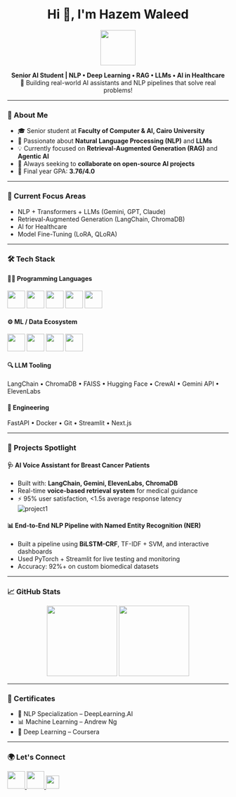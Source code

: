<h1 align="center">Hi 👋, I'm Hazem Waleed</h1>
<p align="center">
  <img src="https://user-images.githubusercontent.com/18350557/176309783-0785949b-9127-417c-8b55-ab5a4333674e.gif" height="80" />
</p>

<p align="center">
  <strong>Senior AI Student | NLP • Deep Learning • RAG • LLMs • AI in Healthcare</strong><br>
  🚀 Building real-world AI assistants and NLP pipelines that solve real problems!
</p>

---

### 🧠 About Me

- 🎓 Senior student at **Faculty of Computer & AI, Cairo University**
- 🤖 Passionate about **Natural Language Processing (NLP)** and **LLMs**
- 💡 Currently focused on **Retrieval-Augmented Generation (RAG)** and **Agentic AI**
- 🔭 Always seeking to **collaborate on open-source AI projects**
- 📘 Final year GPA: **3.76/4.0**

---

### 💼 Current Focus Areas

- NLP + Transformers + LLMs (Gemini, GPT, Claude)
- Retrieval-Augmented Generation (LangChain, ChromaDB)
- AI for Healthcare
- Model Fine-Tuning (LoRA, QLoRA)

---

### 🛠️ Tech Stack

#### 👨‍💻 Programming Languages
<div align="left">
  <img src="https://cdn.jsdelivr.net/gh/devicons/devicon/icons/python/python-original.svg" height="40" />
  <img src="https://cdn.jsdelivr.net/gh/devicons/devicon/icons/cplusplus/cplusplus-original.svg" height="40" />
  <img src="https://cdn.jsdelivr.net/gh/devicons/devicon/icons/java/java-original.svg" height="40" />
  <img src="https://cdn.jsdelivr.net/gh/devicons/devicon/icons/javascript/javascript-original.svg" height="40" />
  <img src="https://cdn.jsdelivr.net/gh/devicons/devicon/icons/typescript/typescript-original.svg" height="40" />
</div>

#### ⚙️ ML / Data Ecosystem
<div align="left">
  <img src="https://cdn.jsdelivr.net/gh/devicons/devicon/icons/pytorch/pytorch-original.svg" height="40" />
  <img src="https://cdn.jsdelivr.net/gh/devicons/devicon/icons/tensorflow/tensorflow-original.svg" height="40" />
  <img src="https://cdn.jsdelivr.net/gh/devicons/devicon/icons/numpy/numpy-original.svg" height="40" />
  <img src="https://cdn.jsdelivr.net/gh/devicons/devicon/icons/pandas/pandas-original.svg" height="40" />
</div>

#### 🔍 LLM Tooling
LangChain • ChromaDB • FAISS • Hugging Face • CrewAI • Gemini API • ElevenLabs

#### 🧱 Engineering
FastAPI • Docker • Git • Streamlit • Next.js

---

### 🧩 Projects Spotlight

#### 🩺 AI Voice Assistant for Breast Cancer Patients
- Built with: **LangChain, Gemini, ElevenLabs, ChromaDB**
- Real-time **voice-based retrieval system** for medical guidance
- ⚡ 95% user satisfaction, <1.5s average response latency  
![project1](https://hazem-waleed.vercel.app/demo.gif)

#### 📊 End-to-End NLP Pipeline with Named Entity Recognition (NER)
- Built a pipeline using **BiLSTM-CRF**, TF-IDF + SVM, and interactive dashboards
- Used PyTorch + Streamlit for live testing and monitoring  
- Accuracy: 92%+ on custom biomedical datasets

---

### 📈 GitHub Stats

<p align="center">
  <img src="https://github-readme-stats.vercel.app/api?username=hazem-walied&show_icons=true&theme=tokyonight" height="160"/>
  <img src="https://github-readme-stats.vercel.app/api/top-langs/?username=hazem-walied&layout=compact&theme=tokyonight" height="160"/>
</p>

---

### 🧪 Certificates
- 🧠 NLP Specialization – DeepLearning.AI  
- 📊 Machine Learning – Andrew Ng  
- 🧬 Deep Learning – Coursera

---

### 🌍 Let's Connect

<div align="left">
  <a href="https://www.linkedin.com/in/hazem-waleed-758a06246/" target="_blank">
    <img src="https://raw.githubusercontent.com/maurodesouza/profile-readme-generator/master/src/assets/icons/social/linkedin/default.svg" width="40" />
  </a>
  <a href="mailto:hazemwalied2003@gmail.com" target="_blank">
    <img src="https://raw.githubusercontent.com/maurodesouza/profile-readme-generator/master/src/assets/icons/social/gmail/default.svg" width="40" />
  </a>
  <a href="https://hazem-waleed.vercel.app/" target="_blank">
    <img src="https://img.shields.io/badge/Website-4285F4?style=for-the-badge&logo=googlechrome&logoColor=white" height="30" />
  </a>
</div>
